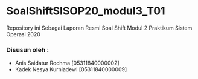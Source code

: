 # SoalShiftSISOP20_modul3_T01
Repository ini Sebagai Laporan Resmi Soal Shift Modul 2 Praktikum Sistem Operasi 2020

### Disusun oleh :
- Anis Saidatur Rochma [05311840000002] 
- Kadek Nesya Kurniadewi [05311840000009]
